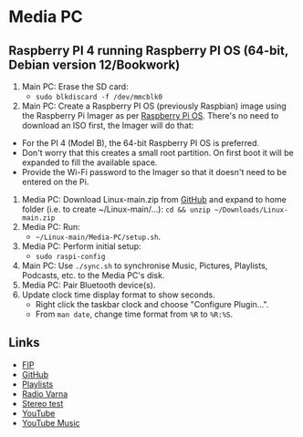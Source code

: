 # Media PC

## Raspberry PI 4 running Raspberry PI OS (64-bit, Debian version 12/Bookwork)

1. Main PC: Erase the SD card:
    * `sudo blkdiscard -f /dev/mmcblk0`
1. Main PC: Create a Raspberry PI OS (previously Raspbian) image using the Raspberry Pi Imager as per [Raspberry Pi OS](https://www.raspberrypi.com/software/). There's no need to download an ISO first, the Imager will do that:
* For the PI 4 (Model B), the 64-bit Raspberry PI OS is preferred.
* Don't worry that this creates a small root partition. On first boot it will be expanded to fill the available space.
* Provide the Wi-Fi password to the Imager so that it doesn't need to be entered on the Pi.
1. Media PC: Download Linux-main.zip from [GitHub](https://github.com/bondms/Linux) and expand to home folder (i.e. to create ~/Linux-main/...): `cd && unzip ~/Downloads/Linux-main.zip`
1. Media PC: Run:
    * `~/Linux-main/Media-PC/setup.sh`.
1. Media PC: Perform initial setup:
    * `sudo raspi-config`
1. Main PC: Use `./sync.sh` to synchronise Music, Pictures, Playlists, Podcasts, etc. to the Media PC's disk.
1. Media PC: Pair Bluetooth device(s).
1. Update clock time display format to show seconds.
    * Right click the taskbar clock and choose "Configure Plugin...".
    * From `man date`, change time format from `%R` to `%R:%S`.

## Links

* [FIP](https://www.radiofrance.fr/fip)
* [GitHub](https://github.com/bondms/Linux)
* [Playlists](https://music.youtube.com/browse/UCoCiiKnKx09fG6EnurQDy0A)
* [Radio Varna](https://binar.bg/radio-varna/)
* [Stereo test](https://youtu.be/6TWJaFD6R2s?si=SeF6gn_TzVnGVoJe)
* [YouTube](https://www.youtube.com/)
* [YouTube Music](https://music.youtube.com/)
